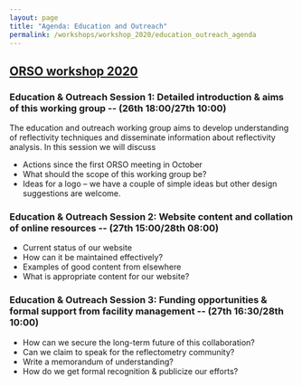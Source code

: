 ```yaml
---
layout: page
title: "Agenda: Education and Outreach"
permalink: /workshops/workshop_2020/education_outreach_agenda
---
```


## [ORSO workshop 2020](/workshops/workshop_2020)


### Education & Outreach Session 1: Detailed introduction & aims of this working group -- (26th 18:00/27th 10:00)

The education and outreach working group aims to develop understanding of reflectivity techniques and disseminate information about reflectivity analysis. In this session we will discuss

 * Actions since the first ORSO meeting in October
 * What should the scope of this working group be?
 * Ideas for a logo – we have a couple of simple ideas but other design suggestions are welcome.



### Education & Outreach Session 2: Website content and collation of online resources  -- (27th 15:00/28th 08:00)

 * Current status of our website
 * How can it be maintained effectively?
 * Examples of good content from elsewhere
 * What is appropriate content for our website?



### Education & Outreach Session 3: Funding opportunities & formal support from facility management  -- (27th 16:30/28th 10:00)

 * How can we secure the long-term future of this collaboration?
 * Can we claim to speak for the reflectometry community?
 * Write a memorandum of understanding?
 * How do we get formal recognition & publicize our efforts?

